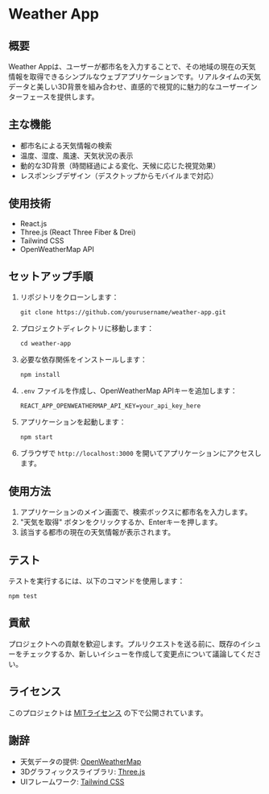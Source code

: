 # Weather App

## 概要
Weather Appは、ユーザーが都市名を入力することで、その地域の現在の天気情報を取得できるシンプルなウェブアプリケーションです。リアルタイムの天気データと美しい3D背景を組み合わせ、直感的で視覚的に魅力的なユーザーインターフェースを提供します。

## 主な機能
- 都市名による天気情報の検索
- 温度、湿度、風速、天気状況の表示
- 動的な3D背景（時間経過による変化、天候に応じた視覚効果）
- レスポンシブデザイン（デスクトップからモバイルまで対応）

## 使用技術
- React.js
- Three.js (React Three Fiber & Drei)
- Tailwind CSS
- OpenWeatherMap API

## セットアップ手順
1. リポジトリをクローンします：
   ```
   git clone https://github.com/yourusername/weather-app.git
   ```

2. プロジェクトディレクトリに移動します：
   ```
   cd weather-app
   ```

3. 必要な依存関係をインストールします：
   ```
   npm install
   ```

4. `.env` ファイルを作成し、OpenWeatherMap APIキーを追加します：
   ```
   REACT_APP_OPENWEATHERMAP_API_KEY=your_api_key_here
   ```

5. アプリケーションを起動します：
   ```
   npm start
   ```

6. ブラウザで `http://localhost:3000` を開いてアプリケーションにアクセスします。

## 使用方法
1. アプリケーションのメイン画面で、検索ボックスに都市名を入力します。
2. "天気を取得" ボタンをクリックするか、Enterキーを押します。
3. 該当する都市の現在の天気情報が表示されます。

## テスト
テストを実行するには、以下のコマンドを使用します：
```
npm test
```

## 貢献
プロジェクトへの貢献を歓迎します。プルリクエストを送る前に、既存のイシューをチェックするか、新しいイシューを作成して変更点について議論してください。

## ライセンス
このプロジェクトは [MITライセンス](LICENSE) の下で公開されています。

## 謝辞
- 天気データの提供: [OpenWeatherMap](https://openweathermap.org/)
- 3Dグラフィックスライブラリ: [Three.js](https://threejs.org/)
- UIフレームワーク: [Tailwind CSS](https://tailwindcss.com/)